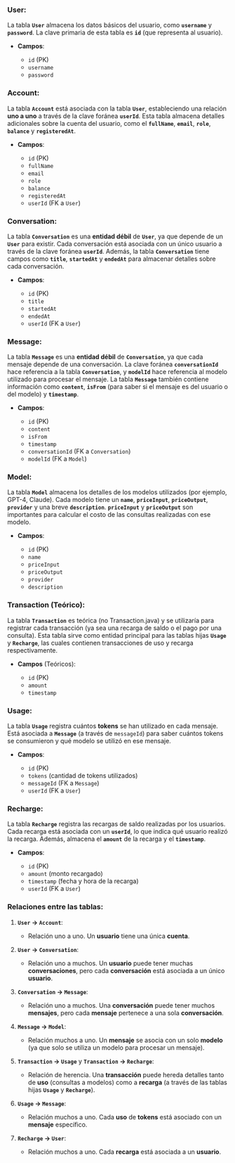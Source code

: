 ### **User**:

La tabla **`User`** almacena los datos básicos del usuario, como **`username`** y **`password`**. La clave primaria de esta tabla es **`id`** (que representa al usuario).

* **Campos**:

  * `id` (PK)
  * `username`
  * `password`

### **Account**:

La tabla **`Account`** está asociada con la tabla **`User`**, estableciendo una relación **uno a uno** a través de la clave foránea **`userId`**. Esta tabla almacena detalles adicionales sobre la cuenta del usuario, como el **`fullName`**, **`email`**, **`role`**, **`balance`** y **`registeredAt`**.

* **Campos**:

  * `id` (PK)
  * `fullName`
  * `email`
  * `role`
  * `balance`
  * `registeredAt`
  * `userId` (FK a `User`)

### **Conversation**:

La tabla **`Conversation`** es una **entidad débil** de **`User`**, ya que depende de un **`User`** para existir. Cada conversación está asociada con un único usuario a través de la clave foránea **`userId`**. Además, la tabla **`Conversation`** tiene campos como **`title`**, **`startedAt`** y **`endedAt`** para almacenar detalles sobre cada conversación.

* **Campos**:

  * `id` (PK)
  * `title`
  * `startedAt`
  * `endedAt`
  * `userId` (FK a `User`)

### **Message**:

La tabla **`Message`** es una **entidad débil** de **`Conversation`**, ya que cada mensaje depende de una conversación. La clave foránea **`conversationId`** hace referencia a la tabla **`Conversation`**, y **`modelId`** hace referencia al modelo utilizado para procesar el mensaje. La tabla **`Message`** también contiene información como **`content`**, **`isFrom`** (para saber si el mensaje es del usuario o del modelo) y **`timestamp`**.

* **Campos**:

  * `id` (PK)
  * `content`
  * `isFrom`
  * `timestamp`
  * `conversationId` (FK a `Conversation`)
  * `modelId` (FK a `Model`)

### **Model**:

La tabla **`Model`** almacena los detalles de los modelos utilizados (por ejemplo, GPT-4, Claude). Cada modelo tiene un **`name`**, **`priceInput`**, **`priceOutput`**, **`provider`** y una breve **`description`**. **`priceInput`** y **`priceOutput`** son importantes para calcular el costo de las consultas realizadas con ese modelo.

* **Campos**:

  * `id` (PK)
  * `name`
  * `priceInput`
  * `priceOutput`
  * `provider`
  * `description`

### **Transaction** (Teórico):

La tabla **`Transaction`** es teórica (no Transaction.java) y se utilizaría para registrar cada transacción (ya sea una recarga de saldo o el pago por una consulta). Esta tabla sirve como entidad principal para las tablas hijas **`Usage`** y **`Recharge`**, las cuales contienen transacciones de uso y recarga respectivamente.

* **Campos** (Teóricos):

  * `id` (PK)
  * `amount`
  * `timestamp`

### **Usage**:

La tabla **`Usage`** registra cuántos **tokens** se han utilizado en cada mensaje. Está asociada a **`Message`** (a través de `messageId`) para saber cuántos tokens se consumieron y qué modelo se utilizó en ese mensaje.

* **Campos**:

  * `id` (PK)
  * `tokens` (cantidad de tokens utilizados)
  * `messageId` (FK a `Message`)
  * `userId` (FK a `User`)

### **Recharge**:

La tabla **`Recharge`** registra las recargas de saldo realizadas por los usuarios. Cada recarga está asociada con un **`userId`**, lo que indica qué usuario realizó la recarga. Además, almacena el **`amount`** de la recarga y el **`timestamp`**.

* **Campos**:

  * `id` (PK)
  * `amount` (monto recargado)
  * `timestamp` (fecha y hora de la recarga)
  * `userId` (FK a `User`)

### **Relaciones entre las tablas**:

1. **`User` → `Account`**:

   * Relación uno a uno. Un **usuario** tiene una única **cuenta**.

2. **`User` → `Conversation`**:

   * Relación uno a muchos. Un **usuario** puede tener muchas **conversaciones**, pero cada **conversación** está asociada a un único **usuario**.

3. **`Conversation` → `Message`**:

   * Relación uno a muchos. Una **conversación** puede tener muchos **mensajes**, pero cada **mensaje** pertenece a una sola **conversación**.

4. **`Message` → `Model`**:

   * Relación muchos a uno. Un **mensaje** se asocia con un solo **modelo** (ya que solo se utiliza un modelo para procesar un mensaje).

5. **`Transaction` → `Usage`** y **`Transaction` → `Recharge`**:

   * Relación de herencia. Una **transacción** puede hereda detalles tanto de **uso** (consultas a modelos) como a **recarga** (a través de las tablas hijas **`Usage`** y **`Recharge`**).

6. **`Usage` → `Message`**:

   * Relación muchos a uno. Cada **uso** de **tokens** está asociado con un **mensaje** específico.

7. **`Recharge` → `User`**:

   * Relación muchos a uno. Cada **recarga** está asociada a un **usuario**.

